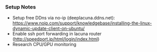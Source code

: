 ### Setup Notes

* Setup free DDns via no-ip (deeplacuna.ddns.net): https://www.noip.com/support/knowledgebase/installing-the-linux-dynamic-update-client-on-ubuntu/
* Enable ssh port forwarding in lacuna router (http://speedport.ip/html/login/index.html)
* Research CPU/GPU monitoring